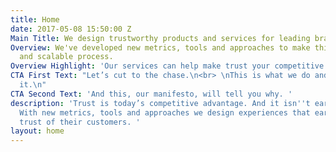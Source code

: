 ```yaml
---
title: Home
date: 2017-05-08 15:50:00 Z
Main Title: We design trustworthy products and services for leading brands.
Overview: We've developed new metrics, tools and approaches to make this a repeatable
  and scalable process.
Overview Highlight: 'Our services can help make trust your competitive advantage today. '
CTA First Text: "Let’s cut to the chase.\n<br> \nThis is what we do and how we do
  it.\n"
CTA Second Text: 'And this, our manifesto, will tell you why. '
description: 'Trust is today’s competitive advantage. And it isn''t earned by chance.
  With new metrics, tools and approaches we design experiences that earn brands the
  trust of their customers. '
layout: home
---
```


